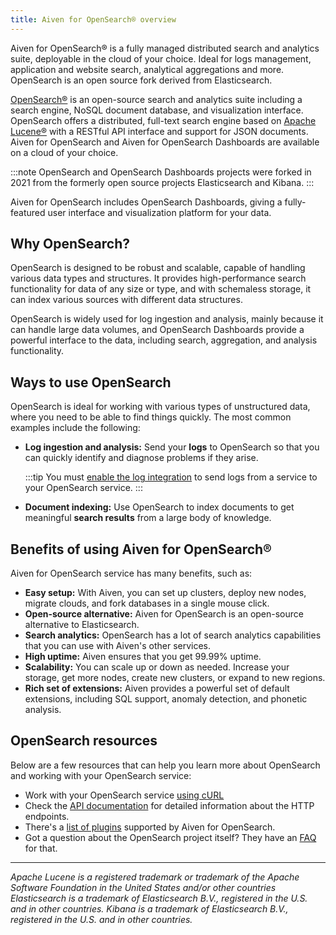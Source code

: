 ```yaml
---
title: Aiven for OpenSearch® overview
---
```


Aiven for OpenSearch® is a fully managed distributed search and
analytics suite, deployable in the cloud of your choice. Ideal for logs
management, application and website search, analytical aggregations and
more. OpenSearch is an open source fork derived from Elasticsearch.

[OpenSearch®](https://opensearch.org) is an open-source search and
analytics suite including a search engine, NoSQL document database, and
visualization interface. OpenSearch offers a distributed, full-text
search engine based on [Apache Lucene®](https://lucene.apache.org/) with
a RESTful API interface and support for JSON documents. Aiven for
OpenSearch and Aiven for OpenSearch Dashboards are available on a cloud
of your choice.

:::note
OpenSearch and OpenSearch Dashboards projects were forked in 2021 from
the formerly open source projects Elasticsearch and Kibana.
:::

Aiven for OpenSearch includes OpenSearch Dashboards, giving a
fully-featured user interface and visualization platform for your data.

## Why OpenSearch?

OpenSearch is designed to be robust and scalable, capable of handling
various data types and structures. It provides high-performance search
functionality for data of any size or type, and with schemaless storage,
it can index various sources with different data structures.

OpenSearch is widely used for log ingestion and analysis, mainly because
it can handle large data volumes, and OpenSearch Dashboards provide a
powerful interface to the data, including search, aggregation, and
analysis functionality.

## Ways to use OpenSearch

OpenSearch is ideal for working with various types of unstructured data,
where you need to be able to find things quickly. The most common
examples include the following:

-   **Log ingestion and analysis:** Send your **logs** to OpenSearch so
    that you can quickly identify and diagnose problems if they arise.

    :::tip
    You must
    [enable the log integration](/docs/products/opensearch/howto/opensearch-log-integration) to send logs from a service to your OpenSearch service.
    :::

-   **Document indexing:** Use OpenSearch to index documents to get
    meaningful **search results** from a large body of knowledge.

## Benefits of using Aiven for OpenSearch®

Aiven for OpenSearch service has many benefits, such as:

-   **Easy setup:** With Aiven, you can set up clusters, deploy new
    nodes, migrate clouds, and fork databases in a single mouse click.
-   **Open-source alternative:** Aiven for OpenSearch is an open-source
    alternative to Elasticsearch.
-   **Search analytics:** OpenSearch has a lot of search analytics
    capabilities that you can use with Aiven\'s other services.
-   **High uptime:** Aiven ensures that you get 99.99% uptime.
-   **Scalability:** You can scale up or down as needed. Increase your
    storage, get more nodes, create new clusters, or expand to new
    regions.
-   **Rich set of extensions:** Aiven provides a powerful set of default
    extensions, including SQL support, anomaly detection, and phonetic
    analysis.

## OpenSearch resources

Below are a few resources that can help you learn more about OpenSearch
and working with your OpenSearch service:

-   Work with your OpenSearch service
    [using cURL](/docs/products/opensearch/howto/opensearch-with-curl)
-   Check the [API
    documentation](https://opensearch.org/docs/opensearch/rest-api/index)
    for detailed information about the HTTP endpoints.
-   There\'s a
    [list of plugins](/docs/products/opensearch/reference/plugins) supported by Aiven for OpenSearch.
-   Got a question about the OpenSearch project itself? They have an
    [FAQ](https://opensearch.org/faq/) for that.

------------------------------------------------------------------------

*Apache Lucene is a registered trademark or trademark of the Apache
Software Foundation in the United States and/or other countries*
*Elasticsearch is a trademark of Elasticsearch B.V., registered in the
U.S. and in other countries.* *Kibana is a trademark of Elasticsearch
B.V., registered in the U.S. and in other countries.*
